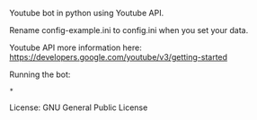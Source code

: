 Youtube bot in python using Youtube API.

Rename config-example.ini to config.ini when you set your data.

Youtube API more information here: https://developers.google.com/youtube/v3/getting-started

Running the bot:

    * 

License: GNU General Public License